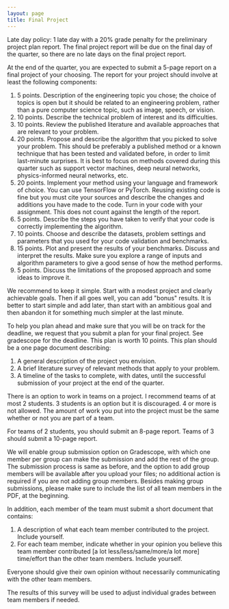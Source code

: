 ```yaml
---
layout: page
title: Final Project
---
```


Late day policy: 1 late day with a 20% grade penalty for the preliminary project plan report. The final project report will be due on the final day of the quarter, so there are no late days on the final project report.

At the end of the quarter, you are expected to submit a 5-page report on a final project of your choosing. The report for your project should involve at least the following components:

1. 5 points. Description of the engineering topic you chose; the choice of topics is open but it should be related to an engineering problem, rather than a pure computer science topic, such as image, speech, or vision.
1. 10 points. Describe the technical problem of interest and its difficulties.
1. 10 points. Review the published literature and available approaches that are relevant to your problem.
1. 20 points. Propose and describe the algorithm that you picked to solve your problem. This should be preferably a published method or a known technique that has been tested and validated before, in order to limit last-minute surprises. It is best to focus on methods covered during this quarter such as support vector machines, deep neural networks, physics-informed neural networks, etc.
1. 20 points. Implement your method using your language and framework of choice. You can use TensorFlow or PyTorch. Reusing existing code is fine but you must cite your sources and describe the changes and additions you have made to the code. Turn in your code with your assignment. This does not count against the length of the report.
1. 5 points. Describe the steps you have taken to verify that your code is correctly implementing the algorithm.
1. 10 points. Choose and describe the datasets, problem settings and parameters that you used for your code validation and benchmarks.
1. 15 points. Plot and present the results of your benchmarks. Discuss and interpret the results. Make sure you explore a range of inputs and algorithm parameters to give a good sense of how the method performs.
1. 5 points. Discuss the limitations of the proposed approach and some ideas to improve it.

We recommend to keep it simple. Start with a modest project and clearly achievable goals. Then if all goes well, you can add "bonus" results. It is better to start simple and add later, than start with an ambitious goal and then abandon it for something much simpler at the last minute.

To help you plan ahead and make sure that you will be on track for the deadline, we request that you submit a plan for your final project. See gradescope for the deadline. This plan is worth 10 points. This plan should be a one page document describing:

1. A general description of the project you envision.
1. A brief literature survey of relevant methods that apply to your problem.
1. A timeline of the tasks to complete, with dates, until the successful submission of your project at the end of the quarter.

There is an option to work in teams on a project. I recommend teams of at most 2 students. 3 students is an option but it is discouraged. 4 or more is not allowed. The amount of work you put into the project must be the same whether or not you are part of a team.

For teams of 2 students, you should submit an 8-page report. Teams of 3 should submit a 10-page report.

We will enable group submission option on Gradescope, with which one member per group can make the submission and add the rest of the group. The submission process is same as before, and the option to add group members will be available after you upload your files; no additional action is required if you are not adding group members. Besides making group submissions, please make sure to include the list of all team members in the PDF, at the beginning.

In addition, each member of the team must submit a short document that contains:

1. A description of what each team member contributed to the project. Include yourself.
1. For each team member, indicate whether in your opinion you believe this team member contributed [a lot less/less/same/more/a lot more] time/effort than the other team members. Include yourself.

Everyone should give their own opinion without necessarily communicating with the other team members.

The results of this survey will be used to adjust individual grades between team members if needed.
